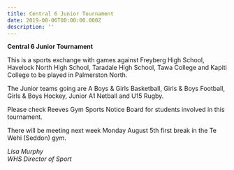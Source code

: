 ```yaml
---
title: Central 6 Junior Tournament
date: 2019-08-06T00:00:00.000Z
description: ''
---
```

**Central 6 Junior Tournament**

This is a sports exchange with games against Freyberg High School, Havelock North High School, Taradale High School, Tawa College and Kapiti College to be played in Palmerston North.

The Junior teams going are A Boys & Girls Basketball, Girls & Boys Football, Girls & Boys Hockey, Junior A1 Netball and U15 Rugby. 

Please check Reeves Gym Sports Notice Board for students involved in this tournament. 

There will be meeting next week Monday August 5th first break in the Te Wehi (Seddon) gym.

_Lisa Murphy  
WHS Director of Sport_
